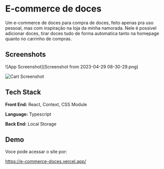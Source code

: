 
# E-commerce de doces

Um e-commerce de doces para compra de doces, feito apenas pra uso pessoal, mas com inspiração na loja da minha namorada.
Nele é possivel adicionar doces, tirar doces tudo de forma automatica tanto na homepage quanto no carrinho de compras.




## Screenshots

![App Screenshot](Screenshot from 2023-04-29 08-30-29.png)

![Cart Screenshot](https://ibb.co/TYSDW82)
## Tech Stack

**Front End:** React, Context, CSS Module

**Language:** Typescript

**Back End:** Local Storage


## Demo

Voce pode acessar o site por:

https://e-commerce-doces.vercel.app/

